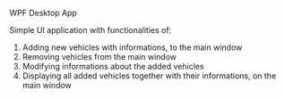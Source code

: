 WPF Desktop App

Simple UI application with functionalities of:
1. Adding new vehicles with informations, to the main window
2. Removing vehicles from the main window
3. Modifying informations about the added vehicles
4. Displaying all added vehicles together with their informations, on the main window
